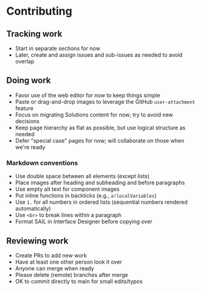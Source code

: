 # Contributing

## Tracking work

- Start in separate sections for now
- Later, create and assign issues and sub-issues as needed to avoid overlap

## Doing work

- Favor use of the web editor for now to keep things simple
- Paste or drag-and-drop images to leverage the GitHub `user-attachment` feature
- Focus on migrating Solutions content for now; try to avoid new decisions
- Keep page hierarchy as flat as possible, but use logical structure as needed
- Defer "special case" pages for now; will collaborate on those when we're ready

### Markdown conventions

- Use double space between all elements (except lists)
- Place images after heading and subheading and before paragraphs
- Use empty alt text for component images
- Put inline functions in backticks (e.g., `a!localVariables`)
- Use `1.` for all numbers in ordered lists (sequential numbers rendered automatically)
- Use `<br>` to break lines within a paragraph
- Format SAIL in Interface Designer before copying over

## Reviewing work

- Create PRs to add new work
- Have at least one other person look it over
- Anyone can merge when ready
- Please delete (remote) branches after merge
- OK to commit directly to main for small edits/typos
